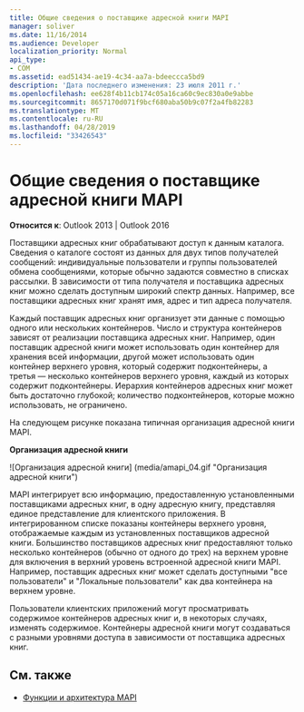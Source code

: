 ```yaml
---
title: Общие сведения о поставщике адресной книги MAPI
manager: soliver
ms.date: 11/16/2014
ms.audience: Developer
localization_priority: Normal
api_type:
- COM
ms.assetid: ead51434-ae19-4c34-aa7a-bdeeccca5bd9
description: 'Дата последнего изменения: 23 июля 2011 г.'
ms.openlocfilehash: ee628f4b11cb174c05a16ca60c9ec830a0e9abbe
ms.sourcegitcommit: 8657170d071f9bcf680aba50b9c07f2a4fb82283
ms.translationtype: MT
ms.contentlocale: ru-RU
ms.lasthandoff: 04/28/2019
ms.locfileid: "33426543"
---
```

# <a name="mapi-address-book-provider-overview"></a>Общие сведения о поставщике адресной книги MAPI
  
**Относится к**: Outlook 2013 | Outlook 2016 
  
Поставщики адресных книг обрабатывают доступ к данным каталога. Сведения о каталоге состоят из данных для двух типов получателей сообщений: индивидуальные пользователи и группы пользователей обмена сообщениями, которые обычно задаются совместно в списках рассылки. В зависимости от типа получателя и поставщика адресных книг можно сделать доступным широкий спектр данных. Например, все поставщики адресных книг хранят имя, адрес и тип адреса получателя.
  
Каждый поставщик адресных книг организует эти данные с помощью одного или нескольких контейнеров. Число и структура контейнеров зависят от реализации поставщика адресных книг. Например, один поставщик адресной книги может использовать один контейнер для хранения всей информации, другой может использовать один контейнер верхнего уровня, который содержит подконтейнеры, а третья — несколько контейнеров верхнего уровня, каждый из которых содержит подконтейнеры. Иерархия контейнеров адресных книг может быть достаточно глубокой; количество подконтейнеров, которые можно использовать, не ограничено.
  
На следующем рисунке показана типичная организация адресной книги MAPI.
  
**Организация адресной книги**
  
![Организация адресной книги] (media/amapi_04.gif "Организация адресной книги")
  
MAPI интегрирует всю информацию, предоставленную установленными поставщиками адресных книг, в одну адресную книгу, представляя единое представление для клиентского приложения. В интегрированном списке показаны контейнеры верхнего уровня, отображаемые каждым из установленных поставщиков адресной книги. Большинство поставщиков адресных книг предоставляют только несколько контейнеров (обычно от одного до трех) на верхнем уровне для включения в верхний уровень встроенной адресной книги MAPI. Например, поставщик адресных книг может сделать доступными "все пользователи" и "Локальные пользователи" как два контейнера на верхнем уровне.
  
Пользователи клиентских приложений могут просматривать содержимое контейнеров адресных книг и, в некоторых случаях, изменять содержимое. Контейнеры адресной книги могут создаваться с разными уровнями доступа в зависимости от поставщика адресных книг. 
  
## <a name="see-also"></a>См. также

- [Функции и архитектура MAPI](mapi-features-and-architecture.md)

